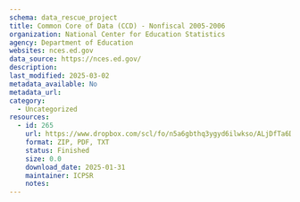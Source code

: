 ```yaml
---
schema: data_rescue_project 
title: Common Core of Data (CCD) - Nonfiscal 2005-2006
organization: National Center for Education Statistics
agency: Department of Education
websites: nces.ed.gov
data_source: https://nces.ed.gov/
description: 
last_modified: 2025-03-02
metadata_available: No
metadata_url: 
category:
  - Uncategorized
resources:
  - id: 265
    url: https://www.dropbox.com/scl/fo/n5a6gbthq3ygyd6ilwkso/ALjDfTa6DLOrMNI_zM8_0Es?rlkey=ai7ed1mvdd5p0hbbr9yju917q&dl=0
    format: ZIP, PDF, TXT
    status: Finished
    size: 0.0
    download_date: 2025-01-31
    maintainer: ICPSR
    notes: 
---
```

